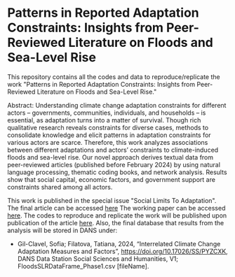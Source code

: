 
# Patterns in Reported Adaptation Constraints: Insights from Peer-Reviewed Literature on Floods and Sea-Level Rise

This repository contains all the codes and data to reproduce/replicate the work "Patterns in Reported Adaptation Constraints: Insights from Peer-Reviewed Literature on Floods and Sea-Level Rise."

Abstract: Understanding climate change adaptation constraints for different actors – governments, communities, individuals, and households – is essential, as adaptation turns into a matter of survival. Though rich qualitative research reveals constraints for diverse cases, methods to consolidate knowledge and elicit patterns in adaptation constraints for various actors are scarce. Therefore, this work analyzes associations between different adaptations and actors’ constraints to climate-induced floods and sea-level rise. Our novel approach derives textual data from peer-reviewed articles (published before February 2024) by using natural language processing, thematic coding books, and network analysis. Results show that social capital, economic factors, and government support are constraints shared among all actors.

This work is published in the special issue "Social Limits To Adaptation". The final article can be accessed [here](https://doi.org/10.1016/j.cosust.2024.101502)
The working paper can be accessed [here](https://osf.io/preprints/socarxiv/3cqvn). The codes to reproduce and replicate the work will be published upon publication of the article
[here](https://github.com/SofiaG1l/FloodSLR_CCA). Also, the final database that results from the analysis will be stored in DANS under:

-   Gil-Clavel, Sofia; Filatova, Tatiana, 2024, “Interrelated Climate Change Adaptation Measures and Factors”, <https://doi.org/10.17026/SS/PYZCXK>, DANS Data Station Social Sciences and Humanities, V1; FloodsSLRDataFrame\_Phase1.csv \[fileName\].

